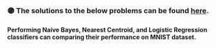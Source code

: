 ### :purple_circle: **The solutions to the below problems can be found [here](https://github.com/fnoorzad/Machine_Learning/blob/81c57fcbafae7b1de92c1c8671be0496270e3e19/Hands%20On/2/Codes.ipynb).**

#### Performing Naive Bayes, Nearest Centroid, and Logistic Regression classifiers can comparing their performance on MNIST dataset. 
